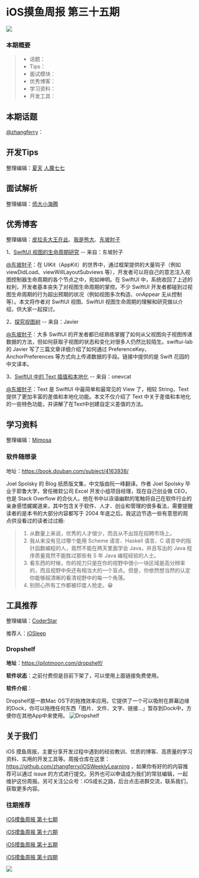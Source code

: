 # iOS摸鱼周报 第三十五期

![](https://gitee.com/zhangferry/Images/raw/master/gitee/iOS摸鱼周报模板.png)

### 本期概要

> * 话题：
> * Tips：
> * 面试模块：
> * 优秀博客：
> * 学习资料：
> * 开发工具：

## 本期话题

[@zhangferry](https://zhangferry.com)：

## 开发Tips

整理编辑：[夏天](https://juejin.cn/user/3298190611456638) [人魔七七](https://github.com/renmoqiqi)



## 面试解析

整理编辑：[师大小海腾](https://juejin.cn/user/782508012091645/posts)


## 优秀博客

整理编辑：[皮拉夫大王在此](https://www.jianshu.com/u/739b677928f7)、[我是熊大](https://juejin.cn/user/1151943916921885)、[东坡肘子](https://www.fatbobman.com)

1、[SwiftUI 视图的生命周期研究](https://www.fatbobman.com/posts/swiftUILifeCycle/ "SwiftUI 视图的生命周期研究") -- 来自：东坡肘子

[@东坡肘子](https://www.fatbobman.com/)：在 UIKit（AppKit）的世界中，通过框架提供的大量钩子（例如 viewDidLoad、viewWillLayoutSubviews 等），开发者可以将自己的意志注入视图控制器生命周期的各个节点之中，宛如神明。在 SwiftUI 中，系统收回了上述的权利，开发者基本丧失了对视图生命周期的掌控。不少 SwiftUI 开发者都碰到过视图生命周期的行为超出预期的状况（例如视图多次构造、onAppear 无从控制等）。本文将作者对 SwiftUI 视图、SwiftUI 视图生命周期的理解和研究做以介绍，供大家一起探讨。

2、[探究视图树](https://mp.weixin.qq.com/s/JMxJqCoho-LGJcLrNt9ibQ "探究视图树") -- 来自：Javier

[@东坡肘子](https://www.fatbobman.com/)：大多 SwiftUI 的开发者都已经熟练掌握了如何从父视图向子视图传递数据的方法，但如何获取子视图的状态和变化对很多人仍然比较陌生。swiftui-lab 的 Javier 写了三篇文章详细介绍了如何通过 PreferenceKey、AnchorPreferences 等方式向上传递数据的手段。链接中提供的是 Swift 花园的中文译本。

3、[SwiftUI 中的 Text 插值和本地化](https://onevcat.com/2021/03/swiftui-text-1/ "SwiftUI 中的 Text 插值和本地化") -- 来自：onevcat

[@东坡肘子](https://www.fatbobman.com/)：Text 是 SwiftUI 中最简单和最常见的 View 了，相较 String，Text 提供了更加丰富的差值和本地化功能。本文不仅介绍了 Text 中关于差值和本地化的一些特色功能，并讲解了在Text中创建自定义差值的方法。


## 学习资料

整理编辑：[Mimosa](https://juejin.cn/user/1433418892590136)

### 软件随想录

地址：https://book.douban.com/subject/4163938/

Joel Spolsky 的 Blog 纸质版文集，中文版由阮一峰翻译。作者 Joel Spolsky 毕业于耶鲁大学，曾任微软公司 Excel 开发小组项目经理，现在自己创业做 CEO，也是 Stack Overflow 的合伙人。他在书中以诙谐幽默的笔触将自己在软件行业的亲身感悟娓娓道来，其中包含关于软件、人才、创业和管理的很多看法，需要提醒读者的是本书的大部分内容都写于 2004 年底之后。我这边节选一些有意思的观点供没看过的读者过过瘾:

> 1. 从数量上来说，优秀的人才很少，而且从不出现在招聘市场上。
> 2. 我从来没有见过哪个能用 Scheme 语言、Haskell 语言、C 语言中的指针函数编程的人，竟然不能在两天里面学会 Java，并且写出的 Java 程序质量竟然不能胜过那些有 5 年 Java 编程经验的人士。
> 3. 看东西的时候，你的视力只是在你的视野中很小一块区域是高分辨率的，而且视野中央还有相当大的一个盲点。但是，你依然想当然的认定你能够超清晰的看清视野中的每一个角落。
> 4. 别担心所有工作都被印度人抢走。😁

## 工具推荐

整理编辑：[CoderStar](https://mp.weixin.qq.com/mp/homepage?__biz=MzU4NjQ5NDYxNg==&hid=1&sn=659c56a4ceebb37b1824979522adbb15&scene=18)

推荐人：[iOSleep](https://github.com/iOSleep)

### Dropshelf

**地址**：https://pilotmoon.com/dropshelf/

**软件状态**：之前付费但是目前下架了，可以使用上面链接免费使用。

**软件介绍**：

Dropshelf是一款Mac OS下的拖拽效率应用。它提供了一个可以吸附在屏幕边缘的Dock，你可以拖拽任何东西「图片、文件、文字、链接...」暂存到Dock中，方便你在其他App中来使用。
![Dropshelf](https://gitee.com/zhangferry/Images/raw/master/iOSWeeklyLearning/9964d0eee2c48e3d24ba63c09e25b10c_720w.jpeg)

## 关于我们

iOS 摸鱼周报，主要分享开发过程中遇到的经验教训、优质的博客、高质量的学习资料、实用的开发工具等。周报仓库在这里：https://github.com/zhangferry/iOSWeeklyLearning ，如果你有好的的内容推荐可以通过 issue 的方式进行提交。另外也可以申请成为我们的常驻编辑，一起维护这份周报。另可关注公众号：iOS成长之路，后台点击进群交流，联系我们，获取更多内容。

### 往期推荐

[iOS摸鱼周报 第十七期](https://mp.weixin.qq.com/s/3vukUOskJzoPyES2R7rJNg)

[iOS摸鱼周报 第十六期](https://mp.weixin.qq.com/s/nuij8iKsARAF2rLwkVtA8w)

[iOS摸鱼周报 第十五期](https://mp.weixin.qq.com/s/6thW_YKforUy_EMkX0OVxA)

[iOS摸鱼周报 第十四期](https://mp.weixin.qq.com/s/br4DUrrtj9-VF-VXnTIcZw)

![](https://gitee.com/zhangferry/Images/raw/master/iOSWeeklyLearning/WechatIMG384.jpeg)
